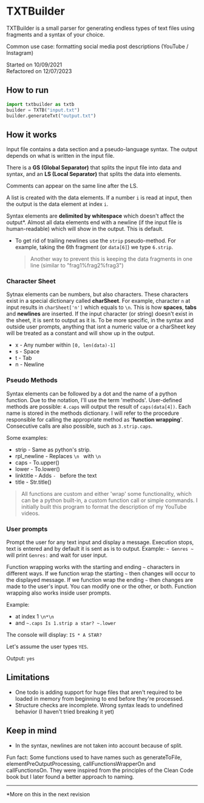 # TXTBuilder

TXTBuilder is a small parser for generating endless types of text files using fragments and a syntax of your choice.

Common use case: formatting social media post descriptions (YouTube / Instagram)

Started on 10/09/2021
<br>
Refactored on 12/07/2023

## How to run

```python
import txtbuilder as txtb
builder = TXTB("input.txt")
builder.generateTxt("output.txt")
```

## How it works

Input file contains a data section and a pseudo-language syntax. The output depends on what is written in the input file.

There is a **GS (Global Separator)** that splits the input file into data and syntax, and an **LS (Local Separator)** that splits the data into elements.

Comments can appear on the same line after the LS.

A list is created with the data elements. If a number `i` is read at input, then the output is the data element at index `i`.

Syntax elements are **delimited by whitespace** which doesn't affect the output*. Almost all data elements end with a newline (if the input file is human-readable) which will show in the output. This is default.

- To get rid of trailing newlines use the `strip` pseudo-method. For example, taking the 6th fragment (or `data[6]`) we type `6.strip`.

  > Another way to prevent this is keeping the data fragments in one line (similar to "frag1%frag2%frag3")

### Character Sheet

Sytnax elements can be numbers, but also characters. These characters exist in a special dictionary called **charSheet**. For example, character `n` at input results in `charSheet['n']` which equals to `\n`. This is how **spaces**, **tabs** and **newlines** are inserted. If the input character (or string) doesn't exist in the sheet, it is sent to output as it is. To be more specific, in the syntax and outside user prompts, anything that isnt a numeric value or a charSheet key will be treated as a constant and will show up in the output.

- x - Any number within `[0, len(data)-1]`
- s - Space
- t - Tab
- n - Newline

### Pseudo Methods

Syntax elements can be followed by a dot and the name of a python function. Due to the notation, I'll use the term 'methods'. User-defined methods are possible: `4.caps` will output the result of `caps(data[4])`. Each name is stored in the methods dictionary. I will refer to the procedure responsible for calling the appropriate method as '**function wrapping**'. Consecutive calls are also possible, such as `3.strip.caps`.

Some examples:

- strip - Same as python's strip.
- rpl_newline - Replaces `\n ` with `\n`
- caps - To.upper()
- lower - To.lower()
- linktitle - Adds `- ` before the text
- title - Str.title()

> All functions are custom and either 'wrap' some functionality, which can be a python built-in, a custom function call or simple commands. I initially built this program to format the description of my YouTube videos.

### User prompts

Prompt the user for any text input and display a message. Execution stops, text is entered and by default it is sent as is to output. Example: `~ Genres ~` will print `Genres:` and wait for user input.

Function wrapping works with the starting and ending `~` characters in different ways. If we function wrap the starting `~` then changes will occur to the displayed message. If we function wrap the ending `~` then changes are made to the user's input. You can modify one or the other, or both. Function wrapping also works inside user prompts.

Example:

- at index 1 `\n*\n`
- and `~.caps Is 1.strip a star? ~.lower`

The console will display: `IS * A STAR?`

Let's assume the user types `YES`.

Output: `yes`

## Limitations

- One todo is adding support for huge files that aren't required to be loaded in memory from beginning to end before they're processed.
- Structure checks are incomplete. Wrong syntax leads to undefined behavior (I haven't tried breaking it yet)

## Keep in mind

- In the syntax, newlines are not taken into account because of split.

Fun fact: Some functions used to have names such as generateToFile, elementPreOutputProcessing, callFunctionsWrapperOn and callFunctionsOn. They were inspired from the
principles of the Clean Code book but I later found a better approach to naming.

---

*More on this in the next revision
